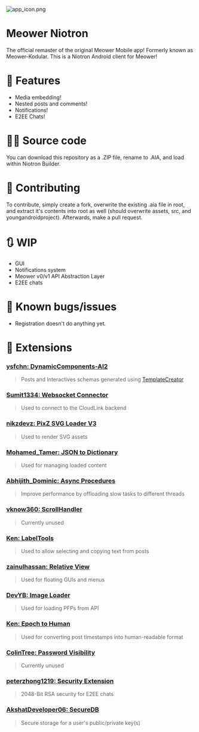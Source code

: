 ![app_icon.png](https://raw.githubusercontent.com/meower-media-co/meower-niotron/main/assets/app_icon.png)
# Meower Niotron
The official remaster of the original Meower Mobile app! Formerly known as Meower-Kodular. This is a Niotron Android client for Meower!

# 📌 Features
* Media embedding!
* Nested posts and comments!
* Notifications!
* E2EE Chats!

# 👨‍💻 Source code
You can download this repository as a .ZIP file, rename to .AIA, and load within Niotron Builder.

# 🤝 Contributing
To contribute, simply create a fork, overwrite the existing .aia file in root, and extract it's contents
into root as well (should overwrite assets, src, and youngandroidproject). Afterwards, make a pull request.

# 🔃 WIP
* GUI
* Notifications system
* Meower v0/v1 API Abstraction Layer
* E2EE chats

# 🐛 Known bugs/issues
* Registration doesn't do anything yet.

# 🧩 Extensions
### [ysfchn: DynamicComponents-AI2](https://github.com/ysfchn/DynamicComponents-AI2)
 > Posts and Interactives schemas generated using [TemplateCreator](https://github.com/ysfchn/DynamicComponents-AI2/tree/beta/TemplateCreator)
### [Sumit1334: Websocket Connector](https://community.kodular.io/t/free-websocket-connector-an-extension-for-connecting-and-communicating-with-web-sockets)
 > Used to connect to the CloudLink backend
### [nikzdevz: PixZ SVG Loader V3](https://community.kodular.io/t/free-v3-pixz-svg-image-loader/148792/22)
 > Used to render SVG assets
### [Mohamed_Tamer: JSON to Dictionary](https://community.kodular.io/t/free-json-to-dictionary-extension/89929)
 > Used for managing loaded content
### [Abhijith_Dominic: Async Procedures](https://community.kodular.io/t/free-async-procedures-extension/21322)
 > Improve performance by offloading slow tasks to different threads
### [vknow360: ScrollHandler](https://community.kodular.io/t/scrollhandler-handle-the-scroll-of-scroll-views/78008)
 > Currently unused
### [Ken: LabelTools](https://community.kodular.io/t/labeltools-extension/29168)
 > Used to allow selecting and copying text from posts
### [zainulhassan: Relative View](https://community.kodular.io/t/relative-view-extension-overlap-like-a-pro-complex-uis-made-simple-in-kodular/108707)
 > Used for floating GUIs and menus
### [DevYB: Image Loader](https://community.kodular.io/t/f-os-image-loader-extension-for-image-loading-and-caching/69381)
 > Used for loading PFPs from API
### [Ken: Epoch to Human](https://community.kodular.io/t/unix-time-converter/29440/2)
 > Used for converting post timestamps into human-readable format
### [ColinTree: Password Visibility](https://aix.colintree.cn/en/extensions/PasswordBoxSwitch.html)
 > Currently unused
### [peterzhong1219: Security Extension](https://peterzhong1219.gitee.io/webpages/Security/SecurityExtension.html)
 > 2048-Bit RSA security for E2EE chats
### [AkshatDeveloper06: SecureDB](https://github.com/AkshatDeveloper06/SecureDB)
 > Secure storage for a user's public/private key(s)
